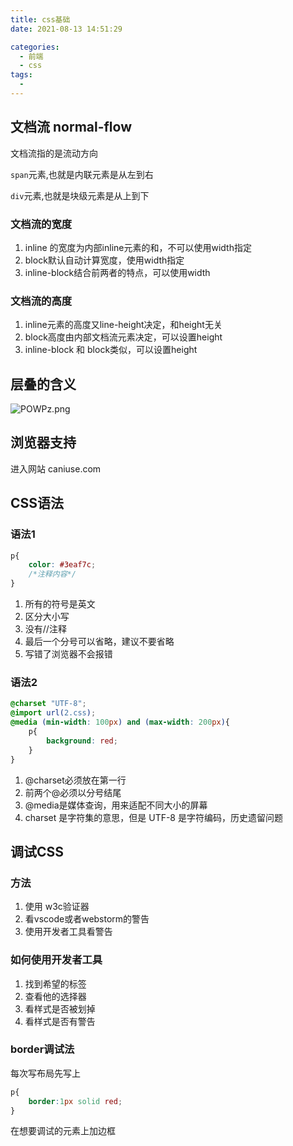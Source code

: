 ```yaml
---
title: css基础
date: 2021-08-13 14:51:29

categories:
  - 前端
  - css
tags:
  - 
---
```



## 文档流 normal-flow
文档流指的是流动方向

`span`元素,也就是内联元素是从左到右

`div`元素,也就是块级元素是从上到下

### 文档流的宽度
1. inline 的宽度为内部inline元素的和，不可以使用width指定
2. block默认自动计算宽度，使用width指定
3. inline-block结合前两者的特点，可以使用width
### 文档流的高度
1. inline元素的高度又line-height决定，和height无关
2. block高度由内部文档流元素决定，可以设置height
3. inline-block 和 block类似，可以设置height


## 层叠的含义
![POWPz.png](https://ss.im5i.com/2021/08/12/POWPz.png)

## 浏览器支持
进入网站 caniuse.com

## CSS语法
### 语法1
```css
p{
    color: #3eaf7c;
    /*注释内容*/
}
```
1. 所有的符号是英文
2. 区分大小写
3. 没有//注释
4. 最后一个分号可以省略，建议不要省略
5. 写错了浏览器不会报错
### 语法2
```css
@charset "UTF-8";
@import url(2.css);
@media (min-width: 100px) and (max-width: 200px){
    p{
        background: red;
    }
}
```
1. @charset必须放在第一行
2. 前两个@必须以分号结尾
3. @media是媒体查询，用来适配不同大小的屏幕
4. charset 是字符集的意思，但是 UTF-8 是字符编码，历史遗留问题

## 调试CSS    
### 方法
1. 使用 w3c验证器
2. 看vscode或者webstorm的警告
3. 使用开发者工具看警告
### 如何使用开发者工具
1. 找到希望的标签
2. 查看他的选择器
3. 看样式是否被划掉
4. 看样式是否有警告
### border调试法
每次写布局先写上
```css
p{
    border:1px solid red;
}
```
在想要调试的元素上加边框

